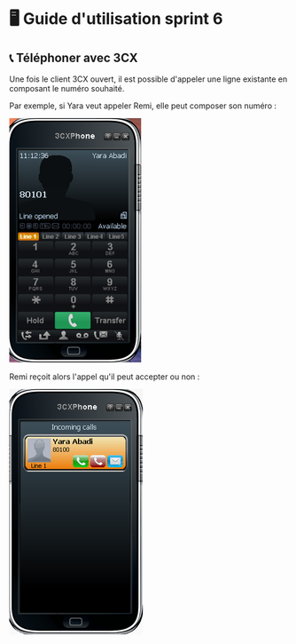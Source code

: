 # 🖥️ Guide d'utilisation sprint 6

## 📞 Téléphoner avec 3CX

Une fois le client 3CX ouvert, il est possible d'appeler une ligne existante en composant le numéro souhaité. 

Par exemple, si Yara veut appeler Remi, elle peut composer son numéro :

![3CX Yara](Ressources/yara_calling.png)

Remi reçoit alors l'appel qu'il peut accepter ou non :

![3CX Remi](Ressources/remi_receiving.png)
